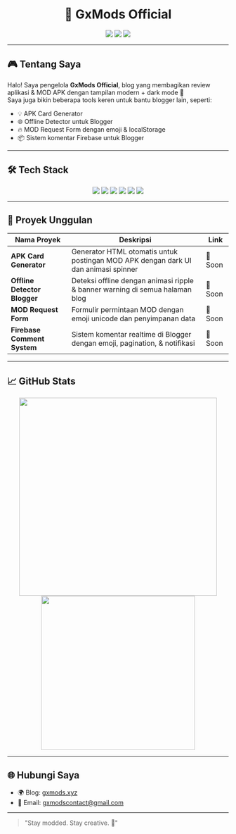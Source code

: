 <h1 align="center">👾 GxMods Official</h1>

<p align="center">
  <img src="https://img.shields.io/badge/GxMods-dark%20style-blueviolet?style=for-the-badge&logo=github" />
  <img src="https://komarev.com/ghpvc/?username=GxModsOfficial&label=Profile%20Views&color=brightgreen&style=for-the-badge" />
  <img src="https://img.shields.io/github/followers/GxModsOfficial?label=Followers&style=for-the-badge&color=blueviolet" />
</p>

---

## 🎮 Tentang Saya
Halo! Saya pengelola **GxMods Official**, blog yang membagikan review aplikasi & MOD APK dengan tampilan modern + dark mode 🌙  
Saya juga bikin beberapa tools keren untuk bantu blogger lain, seperti:

- 💡 APK Card Generator
- 🌐 Offline Detector untuk Blogger
- 🔥 MOD Request Form dengan emoji & localStorage
- 📦 Sistem komentar Firebase untuk Blogger

---

## 🛠️ Tech Stack
<div align="center">
  <img src="https://img.shields.io/badge/HTML5-E34F26?style=for-the-badge&logo=html5&logoColor=white" />
  <img src="https://img.shields.io/badge/CSS3-1572B6?style=for-the-badge&logo=css3&logoColor=white" />
  <img src="https://img.shields.io/badge/JavaScript-F7DF1E?style=for-the-badge&logo=javascript&logoColor=black" />
  <img src="https://img.shields.io/badge/Firebase-FFCA28?style=for-the-badge&logo=firebase&logoColor=black" />
  <img src="https://img.shields.io/badge/Python-3776AB?style=for-the-badge&logo=python&logoColor=white" />
  <img src="https://img.shields.io/badge/Termux-000000?style=for-the-badge&logo=gnu-bash&logoColor=white" />
</div>

---

## 🚀 Proyek Unggulan
| Nama Proyek | Deskripsi | Link |
|-------------|-----------|------|
| **APK Card Generator** | Generator HTML otomatis untuk postingan MOD APK dengan dark UI dan animasi spinner | 🔗 Soon |
| **Offline Detector Blogger** | Deteksi offline dengan animasi ripple & banner warning di semua halaman blog | 🔗 Soon |
| **MOD Request Form** | Formulir permintaan MOD dengan emoji unicode dan penyimpanan data | 🔗 Soon |
| **Firebase Comment System** | Sistem komentar realtime di Blogger dengan emoji, pagination, & notifikasi | 🔗 Soon |

---

## 📈 GitHub Stats
<p align="center">
  <img src="https://github-readme-stats.vercel.app/api?username=GxModsOfficial&show_icons=true&theme=radical" width="450" />
  <img src="https://github-readme-stats.vercel.app/api/top-langs/?username=GxModsOfficial&layout=compact&theme=radical" width="350"/>
</p>

---

## 🌐 Hubungi Saya
- 🌍 Blog: [gxmods.xyz](https://gxmods.xyz)
- 📩 Email: [gxmodscontact@gmail.com](mailto:gxmodscontact@gmail.com)

---

> "Stay modded. Stay creative. 🚀"

